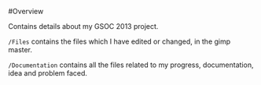 #Overview 

Contains details about my GSOC 2013 project.

`/Files` contains the files which I have edited or changed, in the gimp master.

`/Documentation` contains all the files related to my progress, documentation, idea and problem faced.